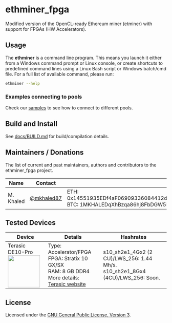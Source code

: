 # ethminer_fpga

Modified version of the OpenCL-ready Ethereum miner (etminer) with support for FPGAs (HW Accelerators).


## Usage

The **ethminer** is a command line program. This means you launch it either
from a Windows command prompt or Linux console, or create shortcuts to
predefined command lines using a Linux Bash script or Windows batch/cmd file.
For a full list of available command, please run:

```sh
ethminer --help
```

### Examples connecting to pools

Check our [samples](docs/POOL_EXAMPLES_ETH.md) to see how to connect to different pools.

## Build and Install

See [docs/BUILD.md](docs/BUILD.md) for build/compilation details.

## Maintainers / Donations

The list of current and past maintainers, authors and contributors to the ethminer_fpga project.

| Name                  | Contact                   |                                                              |
| --------------------- | ------------------------- | ------------------------------------------------------------ |
| M. Khaled     | [@mkhaled87](https://github.com/mkhaled87)     | ETH: 0x14551935EDf4aF06909336084412dd805aE14b26,<br />BTC: 1MKHALEDqXhBzqa86hj8FbDGW5HvDdA5Tq|


## Tested Devices
| Device                | Details                                                       | Hashrates                           |
| --------------------- | ------------------------------------------------------------- | ----------------------------------- |
| Terasic DE10-Pro<br /><img src="https://www.terasic.com.tw/attachment/archive/1144/image/RevB_45.jpg" width="100">| Type: Accelerator/FPGA<br />FPGA: Stratix 10 GX/SX<br />RAM: 8 GB DDR4<br />More details: [Terasic website](https://www.terasic.com.tw/cgi-bin/page/archive.pl?Language=English&CategoryNo=13&No=1144&PartNo=1) | s10_sh2e1_4Gx2 (2 CU)/LWS_256: 1.44 Mh/s. <br /> s10_sh2e1_8Gx4 (4CU)/LWS_256: Soon.|

## License

Licensed under the [GNU General Public License, Version 3](LICENSE).
